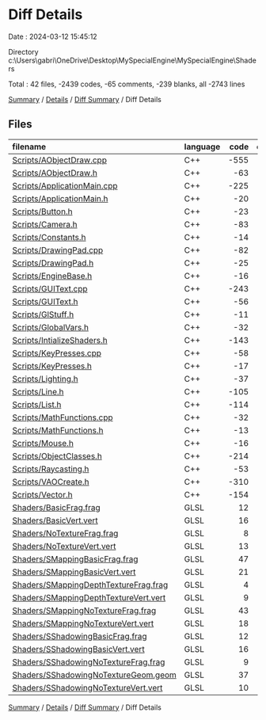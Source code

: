 # Diff Details

Date : 2024-03-12 15:45:12

Directory c:\\Users\\gabri\\OneDrive\\Desktop\\MySpecialEngine\\MySpecialEngine\\Shaders

Total : 42 files,  -2439 codes, -65 comments, -239 blanks, all -2743 lines

[Summary](results.md) / [Details](details.md) / [Diff Summary](diff.md) / Diff Details

## Files
| filename | language | code | comment | blank | total |
| :--- | :--- | ---: | ---: | ---: | ---: |
| [Scripts/AObjectDraw.cpp](/Scripts/AObjectDraw.cpp) | C++ | -555 | -15 | -71 | -641 |
| [Scripts/AObjectDraw.h](/Scripts/AObjectDraw.h) | C++ | -63 | -6 | -12 | -81 |
| [Scripts/ApplicationMain.cpp](/Scripts/ApplicationMain.cpp) | C++ | -225 | -11 | -30 | -266 |
| [Scripts/ApplicationMain.h](/Scripts/ApplicationMain.h) | C++ | -20 | 0 | -5 | -25 |
| [Scripts/Button.h](/Scripts/Button.h) | C++ | -23 | 0 | -5 | -28 |
| [Scripts/Camera.h](/Scripts/Camera.h) | C++ | -83 | 0 | -3 | -86 |
| [Scripts/Constants.h](/Scripts/Constants.h) | C++ | -14 | -3 | -3 | -20 |
| [Scripts/DrawingPad.cpp](/Scripts/DrawingPad.cpp) | C++ | -82 | -12 | -9 | -103 |
| [Scripts/DrawingPad.h](/Scripts/DrawingPad.h) | C++ | -25 | -3 | -6 | -34 |
| [Scripts/EngineBase.h](/Scripts/EngineBase.h) | C++ | -16 | 0 | -1 | -17 |
| [Scripts/GUIText.cpp](/Scripts/GUIText.cpp) | C++ | -243 | -10 | -50 | -303 |
| [Scripts/GUIText.h](/Scripts/GUIText.h) | C++ | -56 | 0 | -12 | -68 |
| [Scripts/GlStuff.h](/Scripts/GlStuff.h) | C++ | -11 | -3 | -2 | -16 |
| [Scripts/GlobalVars.h](/Scripts/GlobalVars.h) | C++ | -32 | -3 | -1 | -36 |
| [Scripts/IntializeShaders.h](/Scripts/IntializeShaders.h) | C++ | -143 | -3 | -12 | -158 |
| [Scripts/KeyPresses.cpp](/Scripts/KeyPresses.cpp) | C++ | -58 | -3 | -7 | -68 |
| [Scripts/KeyPresses.h](/Scripts/KeyPresses.h) | C++ | -17 | -3 | -4 | -24 |
| [Scripts/Lighting.h](/Scripts/Lighting.h) | C++ | -37 | 0 | -6 | -43 |
| [Scripts/Line.h](/Scripts/Line.h) | C++ | -105 | 0 | -6 | -111 |
| [Scripts/List.h](/Scripts/List.h) | C++ | -114 | 0 | -2 | -116 |
| [Scripts/MathFunctions.cpp](/Scripts/MathFunctions.cpp) | C++ | -32 | 0 | -3 | -35 |
| [Scripts/MathFunctions.h](/Scripts/MathFunctions.h) | C++ | -13 | 0 | -2 | -15 |
| [Scripts/Mouse.h](/Scripts/Mouse.h) | C++ | -16 | 0 | -4 | -20 |
| [Scripts/ObjectClasses.h](/Scripts/ObjectClasses.h) | C++ | -214 | -5 | -16 | -235 |
| [Scripts/Raycasting.h](/Scripts/Raycasting.h) | C++ | -53 | 0 | -19 | -72 |
| [Scripts/VAOCreate.h](/Scripts/VAOCreate.h) | C++ | -310 | -6 | -11 | -327 |
| [Scripts/Vector.h](/Scripts/Vector.h) | C++ | -154 | 0 | -11 | -165 |
| [Shaders/BasicFrag.frag](/Shaders/BasicFrag.frag) | GLSL | 12 | 0 | 5 | 17 |
| [Shaders/BasicVert.vert](/Shaders/BasicVert.vert) | GLSL | 16 | 0 | 4 | 20 |
| [Shaders/NoTextureFrag.frag](/Shaders/NoTextureFrag.frag) | GLSL | 8 | 0 | 3 | 11 |
| [Shaders/NoTextureVert.vert](/Shaders/NoTextureVert.vert) | GLSL | 13 | 0 | 4 | 17 |
| [Shaders/SMappingBasicFrag.frag](/Shaders/SMappingBasicFrag.frag) | GLSL | 47 | 0 | 11 | 58 |
| [Shaders/SMappingBasicVert.vert](/Shaders/SMappingBasicVert.vert) | GLSL | 21 | 0 | 5 | 26 |
| [Shaders/SMappingDepthTextureFrag.frag](/Shaders/SMappingDepthTextureFrag.frag) | GLSL | 4 | 0 | 2 | 6 |
| [Shaders/SMappingDepthTextureVert.vert](/Shaders/SMappingDepthTextureVert.vert) | GLSL | 9 | 0 | 2 | 11 |
| [Shaders/SMappingNoTextureFrag.frag](/Shaders/SMappingNoTextureFrag.frag) | GLSL | 43 | 0 | 11 | 54 |
| [Shaders/SMappingNoTextureVert.vert](/Shaders/SMappingNoTextureVert.vert) | GLSL | 18 | 0 | 5 | 23 |
| [Shaders/SShadowingBasicFrag.frag](/Shaders/SShadowingBasicFrag.frag) | GLSL | 12 | 0 | 5 | 17 |
| [Shaders/SShadowingBasicVert.vert](/Shaders/SShadowingBasicVert.vert) | GLSL | 16 | 0 | 4 | 20 |
| [Shaders/SShadowingNoTextureFrag.frag](/Shaders/SShadowingNoTextureFrag.frag) | GLSL | 9 | 0 | 3 | 12 |
| [Shaders/SShadowingNoTextureGeom.geom](/Shaders/SShadowingNoTextureGeom.geom) | GLSL | 37 | 21 | 7 | 65 |
| [Shaders/SShadowingNoTextureVert.vert](/Shaders/SShadowingNoTextureVert.vert) | GLSL | 10 | 0 | 3 | 13 |

[Summary](results.md) / [Details](details.md) / [Diff Summary](diff.md) / Diff Details